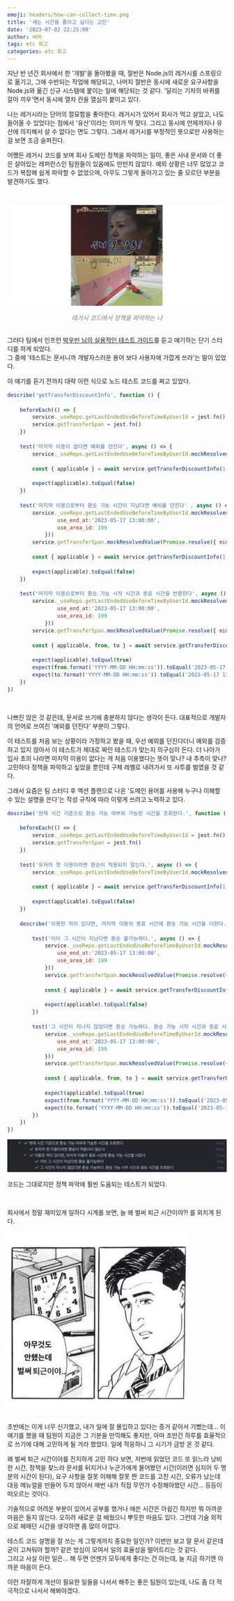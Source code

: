 ```yaml
---
emoji: headers/how-can-collect-time.png
title: '새는 시간을 줄이고 싶다는 고민'
date: '2023-07-02 22:25:00'
author: 써머
tags: etc 회고
categories: etc 회고
---
```


지난 반 년간 회사에서 한 '개발'을 돌아봤을 때, 절반은 Node.js의 레거시를 스프링으로 옮기고, 그에 수반되는 작업에 해당되고, 
나머지 절반은 동시에 새로운 요구사항을 Node.js와 옮긴 신규 시스템에 붙이는 일에 해당되는 것 같다. '달리는 기차의 바퀴를 갈아 끼우'면서 동시에 열차 칸을 열심히 붙이고 있다.  

나는 레거시라는 단어의 절묘함을 좋아한다. 
레거시가 있어서 회사가 먹고 살았고, 나도 들어올 수 있었다는 점에서 '유산'이라는 의미가 딱 맞다. 
그리고 동시에 언제까지나 유산에 의지해서 살 수 없다는 면도 그렇다. 
그래서 레거시를 부정적인 뜻으로만 사용하는 걸 보면 조금 슬퍼진다.  

어쨌든 레거시 코드를 보며 회사 도메인 정책을 파악하는 일이, 좋은 사내 문서와 더 좋은 살아있는 레퍼런스인 팀원들이 있음에도 만만치 않았다. 
예외 상황은 너무 많았고 코드가 복잡해 쉽게 파악할 수 없었으며, 아무도 그렇게 돌아가고 있는 줄 모르던 부분을 발견하기도 했다.  

<br>

![두뇌 풀 가동](full.png)

<div style="text-align:center; font-style:italic; color:grey;">
  레거시 코드에서 정책을 파악하는 나
</div>

<br>

그러다 팀에서 인프런 [박우빈 님의 실용적인 테스트 가이드](https://www.inflearn.com/course/practical-testing-%EC%8B%A4%EC%9A%A9%EC%A0%81%EC%9D%B8-%ED%85%8C%EC%8A%A4%ED%8A%B8-%EA%B0%80%EC%9D%B4%EB%93%9C)를 듣고 얘기하는 단기 스터디를 하게 되었다.  
그 중에 '테스트는 문서니까 개발자스러운 용어 보다 사용자에 가깝게 쓰라'는 말이 있었다.  

이 얘기를 듣기 전까지 대략 이런 식으로 노드 테스트 코드를 짜고 있었다.  

```javascript
describe('getTransferDiscountInfo', function () {

    beforeEach(() => {
        service._useRepo.getLastEndedUseBeforeTimeByUserId = jest.fn()
        service.getTransferSpan = jest.fn()
    })

    test('마지막 이용이 없다면 예외를 던진다', async () => {
        service._useRepo.getLastEndedUseBeforeTimeByUserId.mockResolvedValue(Promise.resolve(null))

        const { applicable } = await service.getTransferDiscountInfo(1, moment('2023-05-17 14:00:00'))

        expect(applicable).toEqual(false)
    })

    test('마지막 이용으로부터 환승 가능 시간이 지났다면 예외를 던진다' , async () => {
        service._useRepo.getLastEndedUseBeforeTimeByUserId.mockResolvedValue(Promise.resolve({
                use_end_at:'2023-05-17 13:00:00',
                use_area_id: 199
            }))
        service.getTransferSpan.mockResolvedValue(Promise.resolve({ minutes: 30 }))

        const { applicable } = await service.getTransferDiscountInfo(1, moment('2023-05-17 13:30:01'))

        expect(applicable).toEqual(false)
    })

    test('마지막 이용으로부터 환승 가능 시작 시간과 종료 시간을 반환한다', async () => {
        service._useRepo.getLastEndedUseBeforeTimeByUserId.mockResolvedValue(Promise.resolve({
                use_end_at:'2023-05-17 13:00:00',
                use_area_id: 199
            }))
        service.getTransferSpan.mockResolvedValue(Promise.resolve({ minutes: 30 }))

        const { applicable, from, to } = await service.getTransferDiscountInfo(1, moment('2023-05-17 13:00:10'))

        expect(applicable).toEqual(true)
        expect(from.format('YYYY-MM-DD HH:mm:ss')).toEqual('2023-05-17 13:00:00')
        expect(to.format('YYYY-MM-DD HH:mm:ss')).toEqual('2023-05-17 13:30:00')
    })
})
```

<br>

나쁘진 않은 것 같은데, 문서로 쓰기에 충분하지 않다는 생각이 든다. 
대표적으로 개발자의 언어로 쓰여진 '예외를 던진다' 부분이 그렇다.  

이 테스트를 처음 보는 상황이라 가정하고 봤을 때, 우선 예외를 던진다더니 예외를 검증하고 있지 않아서 이 테스트가 제대로 짜인 테스트가 맞는지 의구심이 든다. 
더 나아가 입사 초의 나라면 마지막 이용이 없다는 게 처음 이용했다는 뜻이 맞나? 내 추측이 맞나? 고민하다 정책을 파악하고 싶었을 뿐인데 구체 레벨로 내려가서 또 사투를 벌였을 것 같다.  

그래서 요즘은 팀 스터디 후 액션 플랜으로 나온 '도메인 용어를 사용해 누구나 이해할 수 있는 설명을 쓴다'는 작성 규칙에 따라 이렇게 쓰려고 노력하고 있다.  

```javascript
describe('현재 시간 기준으로 환승 가능 여부와 가능한 시간을 조회한다.', function () {

    beforeEach(() => {
        service._useRepo.getLastEndedUseBeforeTimeByUserId = jest.fn()
        service.getTransferSpan = jest.fn()
    })

    test('유저의 첫 이용이라면 환승이 적용되지 않는다.', async () => {
        service._useRepo.getLastEndedUseBeforeTimeByUserId.mockResolvedValue(Promise.resolve(null))

        const { applicable } = await service.getTransferDiscountInfo(1, moment('2023-05-17 14:00:00'))

        expect(applicable).toEqual(false)
    })

    describe('이용한 적이 있다면, 마지막 이용의 종료 시간에 환승 가능 시간을 더한다.', function () {

        test('이미 그 시간이 지났다면 환승 불가능하다.', async () => {
            service._useRepo.getLastEndedUseBeforeTimeByUserId.mockResolvedValue(Promise.resolve({
                use_end_at:'2023-05-17 13:00:00',
                use_area_id: 199
            }))
            service.getTransferSpan.mockResolvedValue(Promise.resolve({ minutes: 30 }))

            const { applicable } = await service.getTransferDiscountInfo(1, moment('2023-05-17 13:30:01'))

            expect(applicable).toEqual(false)
        })

        test('그 시간이 지나지 않았다면 환승 가능하다. 환승 가능 시작 시간과 종료 시간을 계산한다.', async () => {
            service._useRepo.getLastEndedUseBeforeTimeByUserId.mockResolvedValue(Promise.resolve({
                use_end_at:'2023-05-17 13:00:00',
                use_area_id: 199
            }))
            service.getTransferSpan.mockResolvedValue(Promise.resolve({ minutes: 30 }))

            const { applicable, from, to } = await service.getTransferDiscountInfo(1, moment('2023-05-17 13:00:10'))

            expect(applicable).toEqual(true)
            expect(from.format('YYYY-MM-DD HH:mm:ss')).toEqual('2023-05-17 13:00:00')
            expect(to.format('YYYY-MM-DD HH:mm:ss')).toEqual('2023-05-17 13:30:00')
        })
    })
})
```

![테스트 실행 결과](result.png)  

코드는 그대로지만 정책 파악에 훨씬 도움되는 테스트가 되었다.  

<br>

회사에서 정말 재미있게 일하다 시계를 보면, 늘 왜 벌써 퇴근 시간이야?! 를 외치게 된다.  

![아무것도 안했는데](offwork.jpeg)  

초반에는 이게 너무 신기했고, 내가 일에 잘 몰입하고 있다는 증거 같아서 기뻤는데... 
이 얘기를 했을 때 팀원이 지금은 그 기분을 만끽해도 좋지만, 아마 조만간 하루를 효율적으로 쓰기에 대해 고민하게 될 거라 했었다. 
일에 적응하니 그 시기가 금방 온 것 같다.  

왜 벌써 퇴근 시간이야를 진지하게 고민 하다 보면, 저번에 읽었던 코드 또 읽느라 낭비한 시간, 
정책을 찾느라 문서를 뒤지거나 누군가에게 물어봤던 시간(이러면 심지어 두 명분의 시간이 된다), 요구 사항을 잘못 이해해 잘못 짠 코드를 고친 시간, 
오류가 났는데 대응 메뉴얼을 만들어 두지 않아서 매번 내가 직접 무언가 수정해야했던 시간... 등등이 떠오르는 것이다.  

기술적으로 어려운 부분이 있어서 공부를 했거나 애쓴 시간은 아쉽긴 하지만 뭐 아까운 마음은 들지 않는다. 
오히려 새로운 걸 배웠으니 뿌듯한 마음도 있다. 
그런데 기술 외적으로 헤매던 시간을 생각하면 좀 많이 아깝다.  

테스트 코드 설명을 잘 쓰는 게 그렇게까지 중요한 일인가? 이번만 보고 말 문서 같은데 굳이 고쳐둬야 할까? 같은 방심이 모여서 일의 효율성을 떨어트리는 것 같다.  
그리고 사실 이런 일은... 해 두면 언젠가 모두에게 좋다는 건 아는데, 늘 지금 하기엔 아까운 마음이 든다.  

이런 자잘하게 개선이 필요한 일들을 나서서 해주는 좋은 팀원이 있는데, 나도 좀 더 적극적으로 나서서 해봐야겠다.  

<br>
